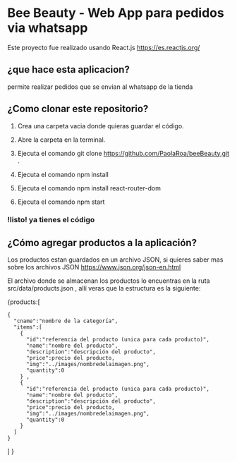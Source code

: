 # Bee Beauty - Web App para pedidos via whatsapp

Este proyecto fue realizado usando React.js https://es.reactjs.org/

## ¿que hace esta aplicacion?

permite realizar pedidos que se envian al whatsapp de la tienda

## ¿Como clonar este repositorio?

1. Crea una carpeta vacia donde quieras guardar el código.

2. Abre la carpeta en la terminal.

3. Ejecuta el comando git clone https://github.com/PaolaRoa/beeBeauty.git .

4. Ejecuta el comando npm install

5. Ejecuta el comando npm install react-router-dom

6. Ejecuta el comando npm start 

### !listo! ya tienes el código 

## ¿Cómo agregar productos a la aplicación?

Los productos estan guardados en un archivo JSON, si quieres saber mas sobre los archivos JSON https://www.json.org/json-en.html

El archivo donde se almacenan los productos lo encuentras en la ruta src/data/products.json , allí veras que la estructura es la siguiente:

{products:[

    {
      "cname":"nombre de la categoría",
      "items":[
        {
          "id":"referencia del producto (unica para cada producto)",
          "name":"nombre del producto",
          "description":"descripción del producto",
          "price":precio del producto,
          "img":"../images/nombredelaimagen.png",
          "quantity":0
        } ,
        {
          "id":"referencia del producto (unica para cada producto)",
          "name":"nombre del producto",
          "description":"descripción del producto",
          "price":precio del producto,
          "img":"../images/nombredelaimagen.png",
          "quantity":0
        } 
      ]   
    }
   ] 
 }
